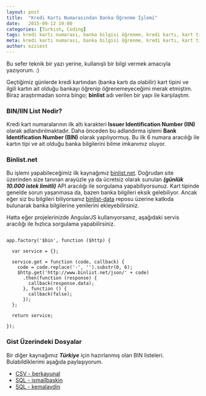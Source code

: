 ```yaml
---
layout: post
title:  "Kredi Kartı Numarasından Banka Öğrenme İşlemi"
date:   2015-09-12 19:00
categories: [Turkish, Coding]
tags: kredi kartı numarası, banka bilgisi öğrenme, kredi kartı, kart tipi
meta: kredi kartı numarası, banka bilgisi öğrenme, kredi kartı, kart tipi
author: ozziest
---
```



Bu sefer teknik bir yazı yerine, kullanışlı bir bilgi vermek amacıyla yazıyorum. :) 

Geçtiğimiz günlerde kredi kartından (banka kartı da olabilir) kart tipini ve ilgili kartın ait olduğu bankayı öğrenip öğrenemeyeceğimi merak etmiştim. Biraz araştırmadan sonra bingo; **binlist** adı verilen bir yapı ile karşılaştım. 

### BIN/IIN List Nedir?

Kredi kart numaralarının ilk altı karakteri **Issuer Identification Number (IIN)** olarak adlandırılmaktadır. Daha önceden bu adlandırma işlemi **Bank Identification Number (BIN)** olarak yapılıyormuş. Bu ilk 6 numara aracılığı ile kartın tipi ve ait olduğu banka bilgilerini bilme imkanımız oluyor. 


### Binlist.net

Bu işlemi yapabileceğimiz ilk kaynağımız [binlist.net](http://www.binlist.net). Doğrudan site üzerinden size tanınan arayüzle ya da ücretsiz olarak sunulan ***(günlük 10.000 istek limitli)*** API aracılığı ile sorgulama yapabiliyorsunuz. Kart tipinde genelde sorun yaşanmasa da, bazen banka bilgileri eksik gelebiliyor. Ancak eğer siz bu bilgileri biliyorsanız [binlist-data](https://github.com/binlist/binlist-data) reposu üzerine katkıda bulunarak banka bilgilerine yenilerini ekleyebilirsiniz.

Hatta eğer projelerinizde AngularJS kullanıyorsanız, aşağıdaki servis aracılığı ile hızlıca sorgulama yapabilirsiniz.

<pre><code class="language-js">
app.factory('$bin', function ($http) {

  var service = {};

  service.get = function (code, callback) {
    code = code.replace('-', '').substr(0, 6);
    $http.get('http://www.binlist.net/json/' + code)
      .then(function (response) {
        callback(response.data);
      }, function () {
        callback(false);
      });
  };

  return service;

});
</code></pre>


### Gist Üzerindeki Dosyalar

Bir diğer kaynağımız ***Türkiye*** için hazırlanmış olan BIN listeleri. Bulabildiklerimi aşağıda paylaşıyorum. 

- [CSV - berkayunal](https://gist.github.com/berkayunal/1595676)
- [SQL - ismailbaskin](https://gist.github.com/ismailbaskin/2489587)
- [SQL - kemalaydin](https://gist.github.com/kemalaydin/b3de747b5436ec7a40c9)
